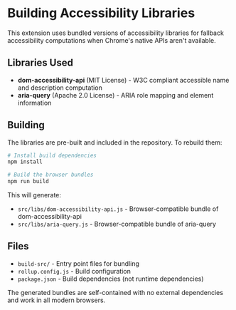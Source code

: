 # Building Accessibility Libraries

This extension uses bundled versions of accessibility libraries for fallback accessibility computations when Chrome's native APIs aren't available.

## Libraries Used

- **dom-accessibility-api** (MIT License) - W3C compliant accessible name and description computation
- **aria-query** (Apache 2.0 License) - ARIA role mapping and element information

## Building

The libraries are pre-built and included in the repository. To rebuild them:

```bash
# Install build dependencies
npm install

# Build the browser bundles
npm run build
```

This will generate:

- `src/libs/dom-accessibility-api.js` - Browser-compatible bundle of dom-accessibility-api
- `src/libs/aria-query.js` - Browser-compatible bundle of aria-query

## Files

- `build-src/` - Entry point files for bundling
- `rollup.config.js` - Build configuration
- `package.json` - Build dependencies (not runtime dependencies)

The generated bundles are self-contained with no external dependencies and work in all modern browsers.
